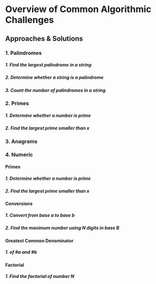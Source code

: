 # Overview of Common Algorithmic Challenges
## Approaches & Solutions

### 1. Palindromes
##### 1. Find the largest palindrome in a string
##### 2. Determine whether a string is a palindrome
##### 3. Count the number of palindromes in a string

### 2. Primes
##### 1. Determine whether a number is prime
##### 2. Find the largest prime smaller than x

### 3. Anagrams


### 4. Numeric
#### Primes
##### 1. Determine whether a number is prime
##### 2. Find the largest prime smaller than x
#### Conversions
##### 1. Convert from base a to base b
##### 2. Find the maximum number using N digits in base B
#### Greatest Common Denominator
##### 1. of #a and #b
#### Factorial
##### 1. Find the factorial of number N



